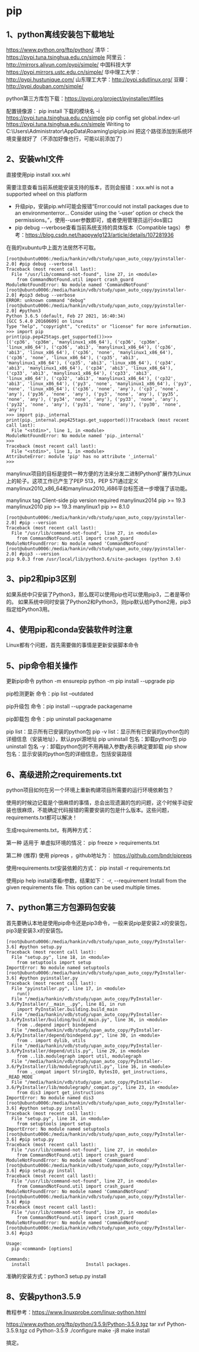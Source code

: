 # pip

## 1、python离线安装包下载地址
https://www.python.org/ftp/python/
清华：https://pypi.tuna.tsinghua.edu.cn/simple
阿里云：http://mirrors.aliyun.com/pypi/simple/
中国科技大学 https://pypi.mirrors.ustc.edu.cn/simple/
华中理工大学：http://pypi.hustunique.com/
山东理工大学：http://pypi.sdutlinux.org/
豆瓣：http://pypi.douban.com/simple/

python第三方库包下载：https://pypi.org/project/pyinstaller/#files

配置镜像源：
pip install 下载的模块名 -i https://pypi.tuna.tsinghua.edu.cn/simple
pip config set global.index-url https://pypi.tuna.tsinghua.edu.cn/simple
Writing to C:\Users\Administrator\AppData\Roaming\pip\pip.ini
把这个路径添加到系统环境变量就好了（不添加好像也行，可能以前添加了）

## 2、安装whl文件
直接使用pip install xxx.whl

需要注意查看当前系统能安装支持的版本，否则会报错：xxx.whl is not a supported wheel on this platform

- 升级pip，安装pip.whl可能会报错“Error:could not install packages due to an environmenterror…
Consider using the ‘–user’ option or check the permissions。”，使用--user参数即可，或者使用管理员运行dos窗口
- pip debug --verbose查看当前系统支持的具体版本（Compatible tags）
参考：https://blog.csdn.net/happywlg123/article/details/107281936

在我的xubuntu中上面方法居然不可取。
```
[root@ubuntu0006:/media/hankin/vdb/study/upan_auto_copy/pyinstaller-2.0] #pip debug --verbose
Traceback (most recent call last):
  File "/usr/lib/command-not-found", line 27, in <module>
    from CommandNotFound.util import crash_guard
ModuleNotFoundError: No module named 'CommandNotFound'
[root@ubuntu0006:/media/hankin/vdb/study/upan_auto_copy/pyinstaller-2.0] #pip3 debug --verbose
ERROR: unknown command "debug"
[root@ubuntu0006:/media/hankin/vdb/study/upan_auto_copy/pyinstaller-2.0] #python3
Python 3.6.5 (default, Feb 27 2021, 16:40:34)
[GCC 5.4.0 20160609] on linux
Type "help", "copyright", "credits" or "license" for more information.
>>> import pip
print(pip.pep425tags.get_supported())>>>
[('cp36', 'cp36m', 'manylinux1_x86_64'), ('cp36', 'cp36m', 'linux_x86_64'), ('cp36', 'abi3', 'manylinux1_x86_64'), ('cp36', 'abi3', 'linux_x86_64'), ('cp36', 'none', 'manylinux1_x86_64'), ('cp36', 'none', 'linux_x86_64'), ('cp35', 'abi3', 'manylinux1_x86_64'), ('cp35', 'abi3', 'linux_x86_64'), ('cp34', 'abi3', 'manylinux1_x86_64'), ('cp34', 'abi3', 'linux_x86_64'), ('cp33', 'abi3', 'manylinux1_x86_64'), ('cp33', 'abi3', 'linux_x86_64'), ('cp32', 'abi3', 'manylinux1_x86_64'), ('cp32', 'abi3', 'linux_x86_64'), ('py3', 'none', 'manylinux1_x86_64'), ('py3', 'none', 'linux_x86_64'), ('cp36', 'none', 'any'), ('cp3', 'none', 'any'), ('py36', 'none', 'any'), ('py3', 'none', 'any'), ('py35', 'none', 'any'), ('py34', 'none', 'any'), ('py33', 'none', 'any'), ('py32', 'none', 'any'), ('py31', 'none', 'any'), ('py30', 'none', 'any')]
>>> import pip._internal
print(pip._internal.pep425tags.get_supported())Traceback (most recent call last):
  File "<stdin>", line 1, in <module>
ModuleNotFoundError: No module named 'pip._internal'
>>>
Traceback (most recent call last):
  File "<stdin>", line 1, in <module>
AttributeError: module 'pip' has no attribute '_internal'
>>>
```

manylinux项目的目标是提供一种方便的方法来分发二进制Python扩展作为Linux上的轮子。这项工作已产生了PEP 513，PEP 571通过定义manylinux2010_x86_64和manylinux2010_i686平台标签进一步增强了该功能。

manylinux tag	Client-side pip version required
manylinux2014	pip >= 19.3
manylinux2010	pip >= 19.3
manylinux1		pip >= 8.1.0

```
[root@ubuntu0006:/media/hankin/vdb/study/upan_auto_copy/pyinstaller-2.0] #pip --version
Traceback (most recent call last):
  File "/usr/lib/command-not-found", line 27, in <module>
    from CommandNotFound.util import crash_guard
ModuleNotFoundError: No module named 'CommandNotFound'
[root@ubuntu0006:/media/hankin/vdb/study/upan_auto_copy/pyinstaller-2.0] #pip3 --version
pip 9.0.3 from /usr/local/lib/python3.6/site-packages (python 3.6)
```

## 3、pip2和pip3区别
如果系统中只安装了Python3，那么既可以使用pip也可以使用pip3，二者是等价的。
如果系统中同时安装了Python2和Python3，则pip默认给Python2用，pip3指定给Python3用。

## 4、使用pip和conda安装软件时注意
Linux都有个问题，首先需要做的事情是更新安装脚本命令

## 5、pip命令相关操作
更新pip命令
python -m ensurepip
python -m pip install --upgrade pip

pip检测更新
命令：pip list –outdated

pip升级包
命令：pip install --upgrade packagename

pip卸载包
命令：pip uninstall packagename

pip list：显示所有已安装的python包
pip -v list：显示所有已安装的python包的详细信息（安装地址），默认pypi源地址
pip uninstall 包名：卸载python包
pip uninstall 包名 -y：卸载python包时不用再输入参数y表示确定要卸载
pip show 包名：显示安装的python包的详细信息，包括安装路径

## 6、高级进阶之requirements.txt
python项目如何在另一个环境上重新构建项目所需要的运行环境依赖包？

使用的时候边记载是个很麻烦的事情，总会出现遗漏的包的问题，这个时候手动安装也很麻烦，不能确定代码报错的需要安装的包是什么版本。这些问题，requirements.txt都可以解决！

生成requirements.txt，有两种方式：

第一种 适用于 单虚拟环境的情况： 
pip freeze > requirements.txt

第二种 (推荐) 使用 pipreqs ，github地址为： https://github.com/bndr/pipreqs

使用requirements.txt安装依赖的方式：
pip install -r requirements.txt

使用pip help install查看r参数，结果如下：
-r, --requirement <file>    Install from the given requirements file. This option can be used multiple times.

## 7、python第三方包源码包安装
首先要确认本地是使用pip命令还是pip3命令，一般来说pip是安装2.x的安装包，pip3是安装3.x的安装包。
```
[root@ubuntu0006:/media/hankin/vdb/study/upan_auto_copy/PyInstaller-3.6] #python setup.py
Traceback (most recent call last):
  File "setup.py", line 18, in <module>
    from setuptools import setup
ImportError: No module named setuptools
[root@ubuntu0006:/media/hankin/vdb/study/upan_auto_copy/PyInstaller-3.6] #python pyinstaller.py
Traceback (most recent call last):
  File "pyinstaller.py", line 17, in <module>
    run()
  File "/media/hankin/vdb/study/upan_auto_copy/PyInstaller-3.6/PyInstaller/__main__.py", line 81, in run
    import PyInstaller.building.build_main
  File "/media/hankin/vdb/study/upan_auto_copy/PyInstaller-3.6/PyInstaller/building/build_main.py", line 36, in <module>
    from ..depend import bindepend
  File "/media/hankin/vdb/study/upan_auto_copy/PyInstaller-3.6/PyInstaller/depend/bindepend.py", line 30, in <module>
    from . import dylib, utils
  File "/media/hankin/vdb/study/upan_auto_copy/PyInstaller-3.6/PyInstaller/depend/utils.py", line 29, in <module>
    from ..lib.modulegraph import util, modulegraph
  File "/media/hankin/vdb/study/upan_auto_copy/PyInstaller-3.6/PyInstaller/lib/modulegraph/util.py", line 16, in <module>
    from ._compat import StringIO, BytesIO, get_instructions, _READ_MODE
  File "/media/hankin/vdb/study/upan_auto_copy/PyInstaller-3.6/PyInstaller/lib/modulegraph/_compat.py", line 23, in <module>
    from dis3 import get_instructions
ImportError: No module named dis3
[root@ubuntu0006:/media/hankin/vdb/study/upan_auto_copy/PyInstaller-3.6] #python setup.py install
Traceback (most recent call last):
  File "setup.py", line 18, in <module>
    from setuptools import setup
ImportError: No module named setuptools
[root@ubuntu0006:/media/hankin/vdb/study/upan_auto_copy/PyInstaller-3.6] #pip setup.py
Traceback (most recent call last):
  File "/usr/lib/command-not-found", line 27, in <module>
    from CommandNotFound.util import crash_guard
ModuleNotFoundError: No module named 'CommandNotFound'
[root@ubuntu0006:/media/hankin/vdb/study/upan_auto_copy/PyInstaller-3.6] #pip setup.py install
Traceback (most recent call last):
  File "/usr/lib/command-not-found", line 27, in <module>
    from CommandNotFound.util import crash_guard
ModuleNotFoundError: No module named 'CommandNotFound'
[root@ubuntu0006:/media/hankin/vdb/study/upan_auto_copy/PyInstaller-3.6] #pip
Traceback (most recent call last):
  File "/usr/lib/command-not-found", line 27, in <module>
    from CommandNotFound.util import crash_guard
ModuleNotFoundError: No module named 'CommandNotFound'
[root@ubuntu0006:/media/hankin/vdb/study/upan_auto_copy/PyInstaller-3.6] #pip3

Usage:
  pip <command> [options]

Commands:
  install                     Install packages.
```

准确的安装方式：python3 setup.py install

## 8、安装python3.5.9
教程参考：https://www.linuxprobe.com/linux-python.html

https://www.python.org/ftp/python/3.5.9/Python-3.5.9.tgz
tar xvf Python-3.5.9.tgz
cd Python-3.5.9
./configure
make -j8
make install

搞定。










